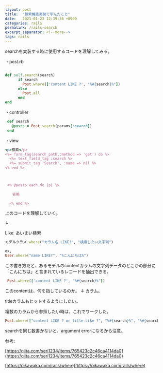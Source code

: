 ```yaml
---
layout: post
title:  "検索機能実装で学んだこと"
date:   2021-01-23 12:39:36 +0900
categories: rails
permalink: /rails-search
excerpt_separator: <!--more-->
tags: rails
---
```


<!--more-->
searchを実装する時に使用するコードを理解してみる。

・post.rb

```ruby

def self.search(search)
      if search
        Post.where(['content LIKE ?', "%#{search}%"])
      else
        Post.all
      end
end

```

・controller

```ruby
 def search
   @posts = Post.search(params[:search])
 end
```

・view

```ruby
<p>検索</p>
<%= form_tag(search_path,:method => 'get') do %>
  <%= text_field_tag :search %>
  <%= submit_tag 'Search', :name => nil %>
<% end %>



 <% @posts.each do |p| %>
 
　　省略   
　　
  <% end %>
```

上のコードを理解していく。

↓

Like: あいまい検索

```ruby
モデルクラス.where("カラム名 LIKE?", "検索したい文字列")

ex,
User.where("name LIKE?", "%こんにちは%")
```

この書き方だと、あるモデルのcontentカラムの文字列データのどこかの部分に「こんにちは」と含まれているレコードを抽出できる。

```ruby
 Post.where(['content LIKE ?', "%#{search}%"])
```

このcontentは、何を指しているのか。
↓
カラム。

titleカラムもヒットするようにしたい。

複数のカラムから参照したい時は、これでワークした。

```ruby
Post.where(["content LIKE ? or title Like ?", "%#{search}%", "%#{search}%"])
```

searchを同じ数書かないと、argument errorになるから注意。

参考:

[https://qiita.com/seri1234/items/765423c2c46ca4114da0](https://qiita.com/seri1234/items/765423c2c46ca4114da0)

[https://pikawaka.com/rails/where](https://pikawaka.com/rails/where)



